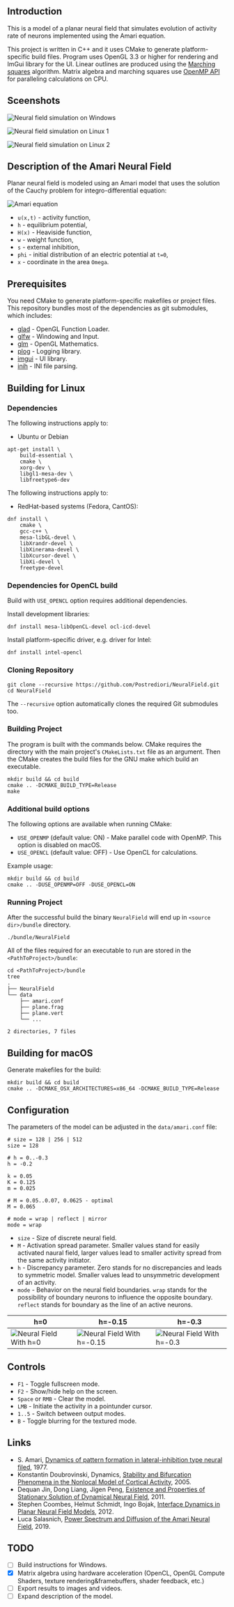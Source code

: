## Introduction
This is a model of a planar neural field that simulates evolution of activity rate of neurons implemented using the Amari equation.

This project is written in C++ and it uses CMake to generate platform-specific build files. Program uses OpenGL 3.3 or higher for rendering and ImGui library for the UI. Linear outlines are produced using the [Marching squares](https://en.wikipedia.org/wiki/Marching_squares) algorithm. Matrix algebra and marching squares use [OpenMP API](https://en.wikipedia.org/wiki/OpenMP) for paralleling calculations on CPU.

## Sceenshots
![Neural field simulation on Windows](images/NeuralFieldWin.png)

![Neural field simulation on Linux 1](images/NeuralFieldLinux1.png)

![Neural field simulation on Linux 2](images/NeuralFieldLinux2.png)

## Description of the Amari Neural Field
Planar neural field is modeled using an Amari model that uses the solution of the Cauchy problem for integro-differential equation:

![Amari equation](images/amariEquation.png)

* `u(x,t)` - activity function,
* `h` - equilibrium potential,
* `H(x)` - Heaviside function,
* `w` - weight function,
* `s` - external inhibition,
* `phi` - initial distribution of an electric potential at `t=0`,
* `x` - coordinate in the area `Omega`.

## Prerequisites
You need CMake to generate platform-specific makefiles or project files. This repository bundles most of the dependencies as git submodules, which includes:

* [glad](https://github.com/Dav1dde/glad) - OpenGL Function Loader.
* [glfw](https://github.com/glfw/glfw) - Windowing and Input.
* [glm](https://github.com/g-truc/glm) - OpenGL Mathematics.
* [plog](https://github.com/SergiusTheBest/plog) - Logging library.
* [imgui](https://github.com/ocornut/imgui) - UI library.
* [inih](https://github.com/jtilly/inih) - INI file parsing.

## Building for Linux

### Dependencies
The following instructions apply to:

* Ubuntu or Debian

```
apt-get install \
    build-essential \
    cmake \
    xorg-dev \
    libgl1-mesa-dev \
    libfreetype6-dev
```

The following instructions apply to:

* RedHat-based systems (Fedora, CantOS):

```
dnf install \
    cmake \
    gcc-c++ \
    mesa-libGL-devel \
    libXrandr-devel \
    libXinerama-devel \
    libXcursor-devel \
    libXi-devel \
    freetype-devel
```

### Dependencies for OpenCL build

Build with `USE_OPENCL` option requires additional dependencies.

Install development libraries:

```
dnf install mesa-libOpenCL-devel ocl-icd-devel
```

Install platform-specific driver, e.g. driver for Intel:

```
dnf install intel-opencl
```

### Cloning Repository
```
git clone --recursive https://github.com/Postrediori/NeuralField.git
cd NeuralField
```

The `--recursive` option automatically clones the required Git submodules too.

### Building Project
The program is built with the commands below. CMake requires the directory with the main project's `CMakeLists.txt` file as an argument. Then the CMake creates the build files for the GNU make which build an executable.

```
mkdir build && cd build
cmake .. -DCMAKE_BUILD_TYPE=Release
make
```

### Additional build options

The following options are available when running CMake:
* `USE_OPENMP` (default value: ON) - Make parallel code with OpenMP. This option is disabled on macOS.
* `USE_OPENCL` (default value: OFF) - Use OpenCL for calculations.

Example usage:

```
mkdir build && cd build
cmake .. -DUSE_OPENMP=OFF -DUSE_OPENCL=ON
```

### Running Project

After the successful build the binary `NeuralField` will end up in `<source dir>/bundle` directory.

```
./bundle/NeuralField
```


All of the files required for an executable to run are stored in the `<PathToProject>/bundle`:

```
cd <PathToProject>/bundle
tree
.
├── NeuralField
└── data
    ├── amari.conf
    ├── plane.frag
    ├── plane.vert
    └── ...

2 directories, 7 files
```

## Building for macOS

Generate makefiles for the build:

```
mkdir build && cd build
cmake .. -DCMAKE_OSX_ARCHITECTURES=x86_64 -DCMAKE_BUILD_TYPE=Release
```

## Configuration
The parameters of the model can be adjusted in the `data/amari.conf` file:

```
# size = 128 | 256 | 512
size = 128

# h = 0..-0.3
h = -0.2

k = 0.05
K = 0.125
m = 0.025

# M = 0.05..0.07, 0.0625 - optimal
M = 0.065

# mode = wrap | reflect | mirror
mode = wrap
```

* `size` - Size of discrete neural field.
* `M` - Activation spread parameter. Smaller values stand for easily activated naural field,
larger values lead to smaller activity spread from the same activity initiator.
* `h` - Discrepancy parameter. Zero stands for no discrepancies and leads to symmetric model.
Smaller values lead to unsymmetric development of an activity.
* `mode` - Behavior on the neural field boundaries. `wrap` stands for the possibility of
boundary neurons to influence the opposite boundary. `reflect` stands for boundary as the line
of an active neurons.

h=0  | h=-0.15 | h=-0.3
---- | ------- | ------
![Neural Field With h=0](images/neural1.gif) | ![Neural Field With h=-0.15](images/neural2.gif) | ![Neural Field With h=-0.3](images/neural3.gif)


## Controls
* `F1` - Toggle fullscreen mode.
* `F2` - Show/hide help on the screen.
* `Space` or `RMB` - Clear the model.
* `LMB` - Initiate the activity in a pointunder cursor.
* `1..5` - Switch between output modes.
* `B` - Toggle blurring for the textured mode.

## Links
* S. Amari, [Dynamics of pattern formation in lateral-inhibition type neural filed](http://www.math.pitt.edu/~troy/sflood/amari.pdf), 1977.
* Konstantin Doubrovinski, Dynamics, [Stability and Bifurcation Phenomena in the Nonlocal Model of Cortical Activity](http://citeseerx.ist.psu.edu/viewdoc/download?doi=10.1.1.64.8688&rep=rep1&type=pdf), 2005.
* Dequan Jin, Dong Liang, Jigen Peng, [Existence and Properties of Stationary Solution of Dynamical Neural Field](http://gr.xjtu.edu.cn/c/document_library/get_file?folderId=29529&name=DLFE-2974.pdf), 2011.
* Stephen Coombes, Helmut Schmidt, Ingo Bojak, [Interface Dynamics in Planar Neural Field Models](http://www.mathematical-neuroscience.com/content/2/1/9), 2012.
* Luca Salasnich, [Power Spectrum and Diffusion of the Amari Neural Field](https://doi.org/10.3390/sym11020134), 2019.

## TODO
* [ ] Build instructions for Windows.
* [x] Matrix algebra using hardware acceleration (OpenCL, OpenGL Compute Shaders, texture rendering&framebuffers, shader feedback, etc.)
* [ ] Export results to images and videos.
* [ ] Expand description of the model.

